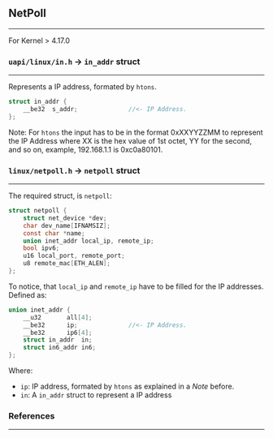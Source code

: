 ## NetPoll
---
For Kernel > 4.17.0

### `uapi/linux/in.h` -> `in_addr` struct
---
Represents a IP address, formated by `htons`.

```c 
struct in_addr {
	__be32	s_addr;              //<- IP Address. 
};
```
Note: For `htons` the input has to be in the format 0xXXYYZZMM to represent the IP Address where XX is the hex value of 1st octet, YY for the second, and so on, example, 192.168.1.1 is 0xc0a80101.
### `linux/netpoll.h` -> `netpoll` struct
---
The required struct, is `netpoll`:
```c
struct netpoll {
	struct net_device *dev;
	char dev_name[IFNAMSIZ];
	const char *name;
	union inet_addr local_ip, remote_ip;
	bool ipv6;
	u16 local_port, remote_port;
	u8 remote_mac[ETH_ALEN];
};
```
To notice, that `local_ip` and `remote_ip` have to be filled for the IP addresses. Defined as:
```c
union inet_addr {
	__u32		all[4];
	__be32		ip;              //<- IP Address. 
	__be32		ip6[4];
	struct in_addr	in;
	struct in6_addr	in6;
};
```
Where:
- `ip`: IP address, formated by `htons` as explained in a _Note_ before.
- `in`: A `in_addr` struct to represent a IP address



### References
---
